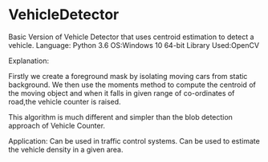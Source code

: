 # VehicleDetector
Basic Version of Vehicle Detector that uses centroid estimation to detect a vehicle.
Language: Python 3.6
OS:Windows 10 64-bit
Library Used:OpenCV

Explanation:

Firstly we create a foreground mask by isolating moving cars from static background.
We then use the moments method to compute the centroid of the moving object and when it falls in given range of co-ordinates of road,the vehicle counter is raised.

This algorithm is much different and simpler than the blob detection approach of Vehicle Counter.

Application:
Can be used in traffic control systems.
Can be used to estimate the vehicle density in a given area.
